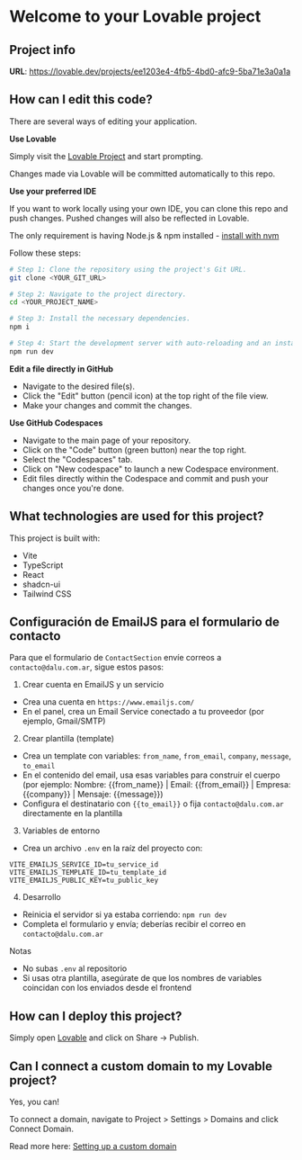 # Welcome to your Lovable project

## Project info

**URL**: https://lovable.dev/projects/ee1203e4-4fb5-4bd0-afc9-5ba71e3a0a1a

## How can I edit this code?

There are several ways of editing your application.

**Use Lovable**

Simply visit the [Lovable Project](https://lovable.dev/projects/ee1203e4-4fb5-4bd0-afc9-5ba71e3a0a1a) and start prompting.

Changes made via Lovable will be committed automatically to this repo.

**Use your preferred IDE**

If you want to work locally using your own IDE, you can clone this repo and push changes. Pushed changes will also be reflected in Lovable.

The only requirement is having Node.js & npm installed - [install with nvm](https://github.com/nvm-sh/nvm#installing-and-updating)

Follow these steps:

```sh
# Step 1: Clone the repository using the project's Git URL.
git clone <YOUR_GIT_URL>

# Step 2: Navigate to the project directory.
cd <YOUR_PROJECT_NAME>

# Step 3: Install the necessary dependencies.
npm i

# Step 4: Start the development server with auto-reloading and an instant preview.
npm run dev
```

**Edit a file directly in GitHub**

- Navigate to the desired file(s).
- Click the "Edit" button (pencil icon) at the top right of the file view.
- Make your changes and commit the changes.

**Use GitHub Codespaces**

- Navigate to the main page of your repository.
- Click on the "Code" button (green button) near the top right.
- Select the "Codespaces" tab.
- Click on "New codespace" to launch a new Codespace environment.
- Edit files directly within the Codespace and commit and push your changes once you're done.

## What technologies are used for this project?

This project is built with:

- Vite
- TypeScript
- React
- shadcn-ui
- Tailwind CSS

## Configuración de EmailJS para el formulario de contacto

Para que el formulario de `ContactSection` envíe correos a `contacto@dalu.com.ar`, sigue estos pasos:

1) Crear cuenta en EmailJS y un servicio
- Crea una cuenta en `https://www.emailjs.com/`
- En el panel, crea un Email Service conectado a tu proveedor (por ejemplo, Gmail/SMTP)

2) Crear plantilla (template)
- Crea un template con variables: `from_name`, `from_email`, `company`, `message`, `to_email`
- En el contenido del email, usa esas variables para construir el cuerpo
  (por ejemplo: Nombre: {{from_name}} | Email: {{from_email}} | Empresa: {{company}} | Mensaje: {{message}})
- Configura el destinatario con `{{to_email}}` o fija `contacto@dalu.com.ar` directamente en la plantilla

3) Variables de entorno
- Crea un archivo `.env` en la raíz del proyecto con:

```
VITE_EMAILJS_SERVICE_ID=tu_service_id
VITE_EMAILJS_TEMPLATE_ID=tu_template_id
VITE_EMAILJS_PUBLIC_KEY=tu_public_key
```

4) Desarrollo
- Reinicia el servidor si ya estaba corriendo: `npm run dev`
- Completa el formulario y envía; deberías recibir el correo en `contacto@dalu.com.ar`

Notas
- No subas `.env` al repositorio
- Si usas otra plantilla, asegúrate de que los nombres de variables coincidan con los enviados desde el frontend

## How can I deploy this project?

Simply open [Lovable](https://lovable.dev/projects/ee1203e4-4fb5-4bd0-afc9-5ba71e3a0a1a) and click on Share -> Publish.

## Can I connect a custom domain to my Lovable project?

Yes, you can!

To connect a domain, navigate to Project > Settings > Domains and click Connect Domain.

Read more here: [Setting up a custom domain](https://docs.lovable.dev/tips-tricks/custom-domain#step-by-step-guide)